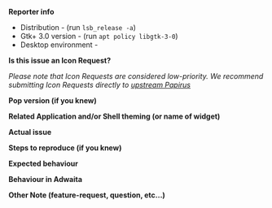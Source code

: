 **Reporter info**

 * Distribution - (run ```lsb_release -a```)
 * Gtk+ 3.0 version - (run ```apt policy libgtk-3-0```)
 * Desktop environment - 

**Is this issue an Icon Request?**

_Please note that Icon Requests are considered low-priority. We recommend submitting Icon Requests directly to [upstream Papirus](https://github.com/PapirusDevelopmentTeam/papirus-icon-theme/issues)_


**Pop version (if you knew)**



**Related Application and/or Shell theming (or name of widget)**



**Actual issue**



**Steps to reproduce (if you knew)**



**Expected behaviour**



**Behaviour in Adwaita**



**Other Note (feature-request, question, etc...)**


